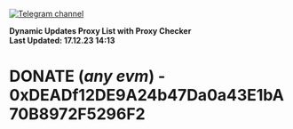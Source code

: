 [![Telegram channel](https://img.shields.io/endpoint?url=https://runkit.io/damiankrawczyk/telegram-badge/branches/master?url=https://t.me/n4z4v0d)](https://t.me/n4z4v0d) 

**Dynamic Updates Proxy List with Proxy Checker**  
**Last Updated: 17.12.23 14:13**

# DONATE (_any evm_) - 0xDEADf12DE9A24b47Da0a43E1bA70B8972F5296F2
